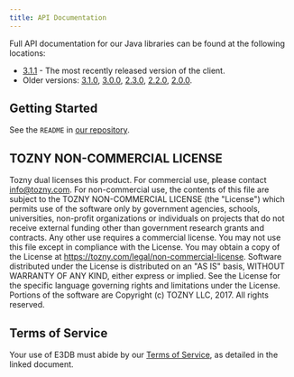 ```yaml
---
title: API Documentation
---
```


Full API documentation for our Java libraries can be found at the
following locations:

* [3.1.1](https://tozny.github.io/e3db-java/docs/3.1.1/) - The most recently released version of the client.
* Older versions: [3.1.0](https://tozny.github.io/e3db-java/docs/3.1.0/), [3.0.0](https://tozny.github.io/e3db-java/docs/3.0.0/), [2.3.0](https://tozny.github.io/e3db-java/docs/2.3.0/), [2.2.0](https://tozny.github.io/e3db-java/docs/2.2.0/), [2.0.0](https://tozny.github.io/e3db-java/docs/2.0.0/).

## Getting Started

See the `README` in [our repository](https://github.com/tozny/e3db-java).

## TOZNY NON-COMMERCIAL LICENSE

Tozny dual licenses this product. For commercial use, please contact
info@tozny.com. For non-commercial use, the contents of this file are
subject to the TOZNY NON-COMMERCIAL LICENSE (the "License") which
permits use of the software only by government agencies, schools,
universities, non-profit organizations or individuals on projects that
do not receive external funding other than government research grants
and contracts.  Any other use requires a commercial license. You may
not use this file except in compliance with the License. You may obtain
a copy of the License at https://tozny.com/legal/non-commercial-license.
Software distributed under the License is distributed on an "AS IS"
basis, WITHOUT WARRANTY OF ANY KIND, either express or implied. See the
License for the specific language governing rights and limitations under
the License. Portions of the software are Copyright (c) TOZNY LLC, 2017.
All rights reserved.

## Terms of Service

Your use of E3DB must abide by our [Terms of Service](https://github.com/tozny/e3db-java/blob/master/terms.pdf), as detailed in
the linked document.


